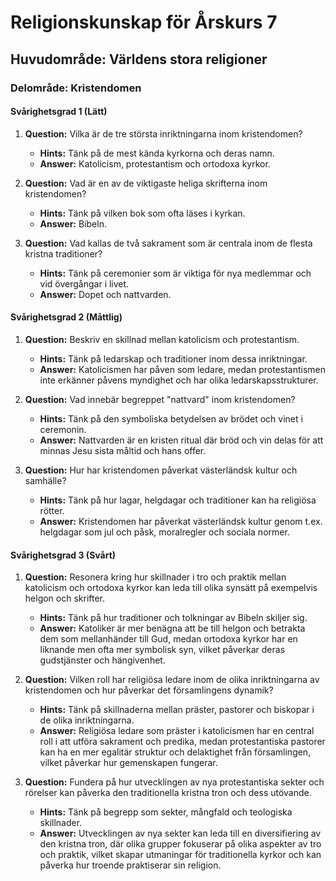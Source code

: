 # Religionskunskap för Årskurs 7
## Huvudområde: Världens stora religioner
### Delområde: Kristendomen

#### Svårighetsgrad 1 (Lätt)
1. **Question:** Vilka är de tre största inriktningarna inom kristendomen? 
   - **Hints:** Tänk på de mest kända kyrkorna och deras namn.
   - **Answer:** Katolicism, protestantism och ortodoxa kyrkor.

2. **Question:** Vad är en av de viktigaste heliga skrifterna inom kristendomen?
   - **Hints:** Tänk på vilken bok som ofta läses i kyrkan.
   - **Answer:** Bibeln.

3. **Question:** Vad kallas de två sakrament som är centrala inom de flesta kristna traditioner?
   - **Hints:** Tänk på ceremonier som är viktiga för nya medlemmar och vid övergångar i livet.
   - **Answer:** Dopet och nattvarden.

#### Svårighetsgrad 2 (Måttlig)
1. **Question:** Beskriv en skillnad mellan katolicism och protestantism.
   - **Hints:** Tänk på ledarskap och traditioner inom dessa inriktningar.
   - **Answer:** Katolicismen har påven som ledare, medan protestantismen inte erkänner påvens myndighet och har olika ledarskapsstrukturer.

2. **Question:** Vad innebär begreppet "nattvard" inom kristendomen?
   - **Hints:** Tänk på den symboliska betydelsen av brödet och vinet i ceremonin.
   - **Answer:** Nattvarden är en kristen ritual där bröd och vin delas för att minnas Jesu sista måltid och hans offer.

3. **Question:** Hur har kristendomen påverkat västerländsk kultur och samhälle?
   - **Hints:** Tänk på hur lagar, helgdagar och traditioner kan ha religiösa rötter.
   - **Answer:** Kristendomen har påverkat västerländsk kultur genom t.ex. helgdagar som jul och påsk, moralregler och sociala normer.

#### Svårighetsgrad 3 (Svårt)
1. **Question:** Resonera kring hur skillnader i tro och praktik mellan katolicism och ortodoxa kyrkor kan leda till olika synsätt på exempelvis helgon och skrifter.
   - **Hints:** Tänk på hur traditioner och tolkningar av Bibeln skiljer sig.
   - **Answer:** Katoliker är mer benägna att be till helgon och betrakta dem som mellanhänder till Gud, medan ortodoxa kyrkor har en liknande men ofta mer symbolisk syn, vilket påverkar deras gudstjänster och hängivenhet.

2. **Question:** Vilken roll har religiösa ledare inom de olika inriktningarna av kristendomen och hur påverkar det församlingens dynamik? 
   - **Hints:** Tänk på skillnaderna mellan präster, pastorer och biskopar i de olika inriktningarna.
   - **Answer:** Religiösa ledare som präster i katolicismen har en central roll i att utföra sakrament och predika, medan protestantiska pastorer kan ha en mer egalitär struktur och delaktighet från församlingen, vilket påverkar hur gemenskapen fungerar.

3. **Question:** Fundera på hur utvecklingen av nya protestantiska sekter och rörelser kan påverka den traditionella kristna tron och dess utövande. 
   - **Hints:** Tänk på begrepp som sekter, mångfald och teologiska skillnader.
   - **Answer:** Utvecklingen av nya sekter kan leda till en diversifiering av den kristna tron, där olika grupper fokuserar på olika aspekter av tro och praktik, vilket skapar utmaningar för traditionella kyrkor och kan påverka hur troende praktiserar sin religion.